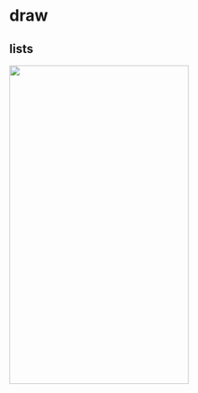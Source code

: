 # draw

## lists

<img src="https://github.com/Sunresh1/sdl/blob/main/Copy%20of%20induced_effect.png" width="320" height="568" />
